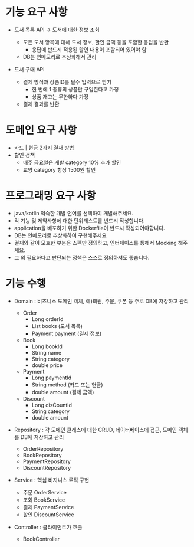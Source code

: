 # 기능 요구 사항
- 도서 목록 API -> 도서에 대한 정보 조회
    - 모든 도서 항목에 대해 도서 정보, 할인 금액 등을 포함한 응답을 반환
      - 응답에 반드시 적용된 할인 내용이 포함되어 있어야 함
    - DB는 인메모리로 추상화해서 관리


- 도서 구매 API
  - 결제 방식과 상품ID를 필수 입력으로 받기
    - 한 번에 1 종류의 상품만 구입한다고 가정
    - 상품 재고는 무한하다 가정
  - 결제 결과를 반환

# 도메인 요구 사항
- 카드 | 현금 2가지 결재 방법
- 할인 정책
  - 매주 금요일은 개발 category 10% 추가 할인
  - 교양 category 항상 1500원 할인

# 프로그래밍 요구 사항
- java/kotlin 익숙한 개발 언어를 선택하여 개발해주세요.
- 각 기능 및 제약사항에 대한 단위테스트를 반드시 작성합니다.
- application을 배포하기 위한 Dockerfile이 반드시 작성되어야합니다.
- DB는 인메모리로 추상화하여 구현해주세요
- 결재와 같이 모호한 부분은 스펙만 정의하고, 인터페이스를 통해서 Mocking 해주세요.
- 그 외 필요하다고 판단되는 정책은 스스로 정의하셔도 좋습니다.

# 기능 수행
- Domain : 비즈니스 도메인 객체, 예)회원, 주문, 쿠폰 등 주로 DB에 저장하고 관리
  - Order
    - Long orderId
    - List<Book> books (도서 목록)
    - Payment payment (결제 정보)
  - Book
    - Long bookId
    - String name
    - String category
    - double price
  - Payment
    - Long paymentId
    - String method (카드 또는 현금)
    - double amount (결제 금액)
  - Discount
    - Long disCountId
    - String category
    - double amount
  

- Repository : 각 도메인 클래스에 대한 CRUD, 데이터베이스에 접근, 도메인 객체를 DB에 저장하고 관리
  - OrderRepository
  - BookRepository
  - PaymentRepository
  - DiscountRepository
  

- Service : 핵심 비지니스 로직 구현
  - 주문 OrderService
  - 조회 BookService
  - 결제 PaymentService
  - 할인 DiscountService
  

- Controller : 클라이언트가 호출
  - BookController



